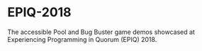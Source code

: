 # EPIQ-2018
The accessible Pool and Bug Buster game demos showcased at Experiencing Programming in Quorum (EPIQ) 2018.
